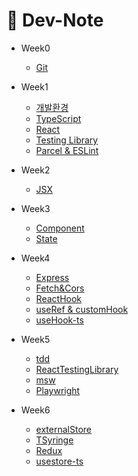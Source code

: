 # 📕 Dev-Note

- Week0

  - [Git](/week0/0_git.md)

- Week1

  - [개발환경](/week1/1_Environment.md)
  - [TypeScript](/week1/2_TypeScript.md)
  - [React](/week1/3_React.md)
  - [Testing Library](/week1/4_TestingLibrary.md)
  - [Parcel & ESLint](/week1/5_Parcel%26ESLint.md)

- Week2

  - [JSX](/week2/1_JSX.md)

- Week3

  - [Component](/week3/1_Component.md)
  - [State](/week3/2_State.md)

- Week4

  - [Express](/week4/1.Express.md)
  - [Fetch&Cors](/week4/2.Fetch&Cors.md)
  - [ReactHook](/week4/3.ReactHook.md)
  - [useRef & customHook](/week4/4.useRef%26CustomHook.md)
  - [useHook-ts](/week4/5.usehook-ts.md)

- Week5

  - [tdd](/week5/1.tdd.md)
  - [ReactTestingLibrary](/week5/2.ReactTestingLibrary.md)
  - [msw](/week5/3.msw.md)
  - [Playwright](/week5/4.Playwright.md)

- Week6

  - [externalStore](/week6/1.externalStore.md)
  - [TSyringe](/week6/2.TSyringe.md)
  - [Redux](/week6/3.Redux.md)
  - [usestore-ts](/week6/4.usestore-ts.md)
